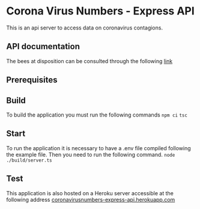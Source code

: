 # Corona Virus Numbers - Express API
This is an api server to access data on coronavirus contagions.

## API documentation
The bees at disposition can be consulted through the following [link](https://carassale.github.io/coronavirusnumbers-express-api)

## Prerequisites

## Build
To build the application you must run the following commands
`npm ci`
`tsc`

## Start
To run the application it is necessary to have a .env file compiled following the example file. Then you need to run the following command.
`node ./build/server.ts` 

## Test
This application is also hosted on a Heroku server accessible at the following address [coronavirusnumbers-express-api.herokuapp.com](https://coronavirusnumbers-express-api.herokuapp.com)
